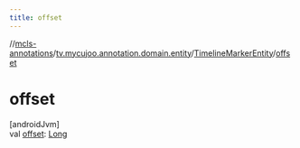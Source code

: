 ```yaml
---
title: offset
---
```

//[mcls-annotations](../../../index.html)/[tv.mycujoo.annotation.domain.entity](../index.html)/[TimelineMarkerEntity](index.html)/[offset](offset.html)



# offset



[androidJvm]\
val [offset](offset.html): [Long](https://kotlinlang.org/api/latest/jvm/stdlib/kotlin/-long/index.html)




